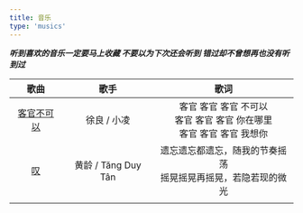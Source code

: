 ```yaml
---
title: 音乐
type: 'musics'
---
```


**_听到喜欢的音乐一定要马上收藏 不要以为下次还会听到 错过却不曾想再也没有听到过_**

|                         歌曲                         |        歌手         |                             歌词                             |
| :--------------------------------------------------: | :-----------------: | :----------------------------------------------------------: |
| [客官不可以](https://music.163.com/#/song?id=174963) |     徐良 / 小凌     | 客官 客官 客官 不可以 <br>客官 客官 客官 你在哪里<br>客官 客官 客官 我想你 |
|   [叹](https://music.163.com/#/song?id=1901049671)   | 黄龄 / Tăng Duy Tân | 遗忘遗忘都遗忘，随我的节奏摇荡<br/>摇晃摇晃再摇晃，若隐若现的微光 |
|                                                      |                     |                                                              |

